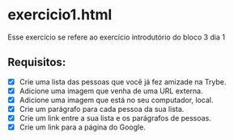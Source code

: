 # exercicio1.html
Esse exercício se refere ao exercício introdutório do bloco 3 dia 1

## Requisitos:

- [X] Crie uma lista das pessoas que você já fez amizade na Trybe.
- [X] Adicione uma imagem que venha de uma URL externa.
- [X] Adicione uma imagem que está no seu computador, local.
- [X] Crie um parágrafo para cada pessoa da sua lista.
-[X] Crie um link entre a sua lista e os parágrafos de pessoas.
- [X] Crie um link para a página do Google.